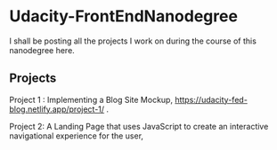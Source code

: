 # Udacity-FrontEndNanodegree

I shall be posting all the projects I work on during the course of this nanodegree here.

## Projects 
Project 1 : Implementing a Blog Site Mockup, https://udacity-fed-blog.netlify.app/project-1/ .

Project 2: A Landing Page that uses JavaScript to create an interactive navigational experience for the user,

